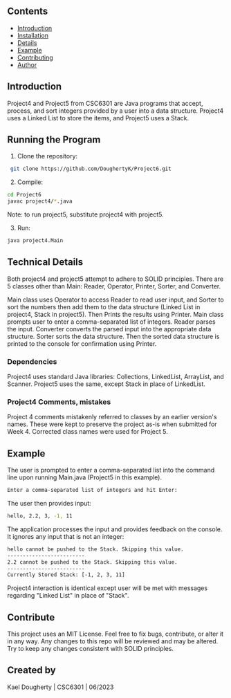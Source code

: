 ## Contents
- [Introduction](#introduction)
- [Installation](#Running-the-program)
- [Details](#technical-details)
- [Example](#example)
- [Contributing](#contribute)
- [Author](#Created-by)


## Introduction

Project4 and Project5 from CSC6301 are Java programs that accept, process, and sort integers provided by a user into a data structure. Project4 uses a Linked List to store the items, and Project5 uses a Stack.

## Running the Program

1. Clone the repository:

```bash
 git clone https://github.com/DoughertyK/Project6.git
 ```
   
2. Compile:

```bash
cd Project6
javac project4/*.java
```
Note: to run project5, substitute project4 with project5.

3. Run:

```bash
java project4.Main
```

## Technical Details

Both project4 and project5 attempt to adhere to SOLID principles.  There are 5 classes other than Main: Reader, Operator, Printer, Sorter, and Converter.  

Main class uses Operator to access Reader to read user input, and Sorter to sort the numbers then add them to the data structure (Linked List in project4, Stack in project5). Then Prints the results using Printer. Main class prompts user to enter a comma-separated list of integers. Reader parses the input. Converter converts the parsed input into the appropriate data structure. Sorter sorts the data structure. Then the sorted data structure is printed to the console for confirmation using Printer.

### Dependencies
Project4 uses standard Java libraries: Collections, LinkedList, ArrayList, and Scanner.
Project5 uses the same, except Stack in place of LinkedList.

### Project4 Comments, mistakes
Project 4 comments mistakenly referred to classes by an earlier version's names.  These were kept to preserve the project as-is when submitted for Week 4. Corrected class names were used for Project 5. 

## Example

The user is prompted to enter a comma-separated list into the command line upon running Main.java (Project5 in this example).

```bash
Enter a comma-separated list of integers and hit Enter:
```

The user then provides input:

```bash
hello, 2.2, 3, -1, 11
```

The application processes the input and provides feedback on the console. It ignores any input that is not an integer:

```bash
hello cannot be pushed to the Stack. Skipping this value.
-------------------------
2.2 cannot be pushed to the Stack. Skipping this value.
-------------------------
Currently Stored Stack: [-1, 2, 3, 11]
```

Project4 interaction is identical except user will be met with messages regarding "Linked List" in place of "Stack".

## Contribute

This project uses an MIT License.  Feel free to fix bugs, contribute, or alter it in any way. 
Any changes to this repo will be reviewed and may be altered. Try to keep any changes consistent with SOLID principles.  

## Created by

Kael Dougherty | CSC6301 | 06/2023

